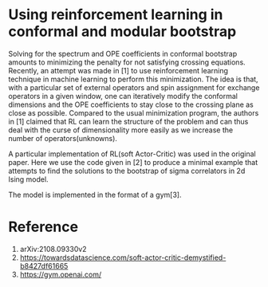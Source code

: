 # Using reinforcement learning in conformal and modular bootstrap

Solving for the spectrum and OPE coefficients in conformal bootstrap amounts to minimizing the penalty for not satisfying crossing equations. Recently, an attempt was made in [1] to use reinforcement learning technique in machine learning to perform this minimization. The idea is that, with a particular set of external operators and spin assignment for exchange operators in a given window, one can iteratively modify the conformal dimensions and the OPE coefficients to stay close to the crossing plane as close as possible. Compared to the usual minimization program, the authors in [1] claimed that RL can learn the structure of the problem and can thus deal with the curse of dimensionality more easily as we increase the number of operators(unknowns).

A particular implementation of RL(soft Actor-Critic) was used in the original paper. Here we use the code given in [2] to produce a minimal example that attempts to find the solutions to the bootstrap of sigma correlators in 2d Ising model.

The model is implemented in the format of a gym[3].

# Reference

1. arXiv:2108.09330v2
2. https://towardsdatascience.com/soft-actor-critic-demystified-b8427df61665
3. https://gym.openai.com/
